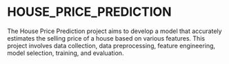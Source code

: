 # HOUSE_PRICE_PREDICTION
The House Price Prediction project aims to develop a model that accurately estimates the selling price of a house based on various features. This project involves data collection, data preprocessing, feature engineering, model selection, training, and evaluation.
